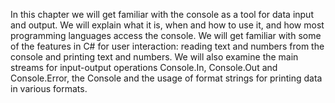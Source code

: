 In this chapter we will get familiar with the console as a tool for data input and output. We will explain what it is, when and how to use it, and how most programming languages access the console. We will get familiar with some of the features in C# for user interaction: reading text and numbers from the console and printing text and numbers. We will also examine the main streams for input-output operations Console.In, Console.Out and Console.Error, the Console and the usage of format strings for printing data in various formats.
